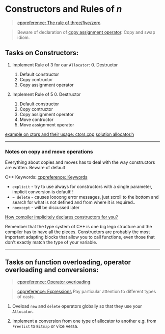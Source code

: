  # Constructors and Rules of *n*

> [cppreference: The rule of three/five/zero](https://en.cppreference.com/w/cpp/language/rule_of_three)

> Beware of declaration of [copy assignment operator](https://en.cppreference.com/w/cpp/language/copy_assignment). Copy and swap idiom.


## Tasks on Constructors:

1. Implement Rule of 3 for our `Allocator`:
    0. Destructor
    1. Default constructor
    2. Copy contructor
    3. Copy assignment operator

2. Implement Rule of 5
    0. Destructor
    1. Default constructor
    2. Copy contructor
    3. Copy assignment operator
    4. Move contructor
    5. Move assignment operator

[example on ctors and their usage: ctors.cpp](./ctors.cpp)
[solution allocator.h](./allocator.h)

---

### Notes on copy and move operations

Everything about copies and moves has to deal with the way constructors are written.
Beware of default

C++ Keywords: [cppreference: Keywords](https://en.cppreference.com/w/cpp/keyword)
* `explicit` - try to use always for constructors with a single parameter, implicit conversion is default!!
* `= delete` - causes loooong error messages, just scroll to the bottom and search for what is not defined and from where it is required..
* `noexcept` - will be discussed later

[How compiler implicitely declares constructors for you?](https://safecpp.com/RuleOfDesDeMovA.html)

Remember that the type system of C++ is one big lego structure and the compiler has to have all the pieces.
Constructors are probably the most important adapting blocks that allow you to call functions, even those that don't exactly match the type of your variable.

---


## Tasks on function overloading, operator overloading and conversions:

> [cppreference: Operator overloading](https://en.cppreference.com/w/cpp/language/operators)

> [cppreference: Expressions](https://en.cppreference.com/w/cpp/language/expressions)
> Pay particular attention to different types of casts.

1. Oveload `new` and `delete` operators globally so that they use your `Allocator`.

2. Implement a conversion from one type of allocator to another e.g. from `Freelist` to `Bitmap` or vice versa.
